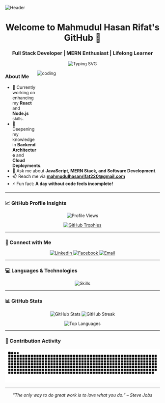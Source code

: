 ![Header](https://repository-images.githubusercontent.com/588181932/e36ec678-7984-4cdd-8e4c-a3932772ff8e)

<h1 align="center">Welcome to Mahmudul Hasan Rifat's GitHub 👋</h1>
<h3 align="center">Full Stack Developer | MERN Enthusiast | Lifelong Learner</h3>

<p align="center">
  <img src="https://readme-typing-svg.herokuapp.com?font=Roboto&color=%2336BCF7&size=28&center=true&vCenter=true&width=500&height=50&lines=Full+Stack+Developer;Passionate+about+MERN+Stack;Building+Scalable+Solutions;Always+Learning+%26+Improving" alt="Typing SVG" />
</p>

<img align="right" alt="coding" width="400" height="300" src="https://i.pinimg.com/originals/02/74/20/0274207612d515f49012c87803a9e631.gif">

### About Me

- 🔭 Currently working on enhancing my **React** and **Node.js** skills.
- 🌱 Deepening my knowledge in **Backend Architecture** and **Cloud Deployments**.
- 💬 Ask me about **JavaScript, MERN Stack, and Software Development**.
- 📫 Reach me via **mahmudulhasanrifat220@gmail.com**
- ⚡ Fun fact: **A day without code feels incomplete!**

---

### 📈 GitHub Profile Insights

<p align="center">
  <img src="https://komarev.com/ghpvc/?username=rifat-mahmudul&label=Profile%20Views&color=0e75b6&style=flat" alt="Profile Views" />
</p>

<p align="center">
  <a href="https://github.com/ryo-ma/github-profile-trophy">
    <img src="https://github-profile-trophy.vercel.app/?username=rifat-mahmudul&theme=onedark&no-frame=true&margin-w=15&column=7" alt="GitHub Trophies" />
  </a>
</p>

---

### 💼 Connect with Me

<p align="center">
  <a href="https://linkedin.com/in/mahmudul-hasan-rifat-3a8420318" target="blank">
    <img src="https://img.shields.io/badge/LinkedIn-0A66C2?style=for-the-badge&logo=linkedin&logoColor=white" alt="LinkedIn"/>
  </a>
  <a href="https://fb.com/mhrifat123" target="blank">
    <img src="https://img.shields.io/badge/Facebook-1877F2?style=for-the-badge&logo=facebook&logoColor=white" alt="Facebook"/>
  </a>
  <a href="mailto:mahmudulhasanrifat220@gmail.com" target="blank">
    <img src="https://img.shields.io/badge/Email-D14836?style=for-the-badge&logo=gmail&logoColor=white" alt="Email"/>
  </a>
</p>

---

### 💻 Languages & Technologies

<p align="center">
  <img src="https://skillicons.dev/icons?i=html,css,js,typescript,react,redux,express,nodejs,mongodb,mysql,postgres,git,linux,docker,aws,figma,tailwind,sass&perline=8" alt="Skills" />
</p>

---

### 📊 GitHub Stats

<div align="center">
  <img align="center" src="https://github-readme-stats.vercel.app/api?username=rifat-mahmudul&show_icons=true&theme=radical&count_private=true&hide_border=true" alt="GitHub Stats" />
  <img align="center" src="https://github-readme-streak-stats.herokuapp.com/?user=rifat-mahmudul&theme=radical&hide_border=true" alt="GitHub Streak" />
</div>

<p align="center">
  <img src="https://github-readme-stats.vercel.app/api/top-langs/?username=rifat-mahmudul&langs_count=8&layout=compact&theme=radical&hide_border=true" alt="Top Languages" width="400" />
</p>

---

### 🎉 Contribution Activity

<p align="center">
  <img src="https://raw.githubusercontent.com/Platane/snk/output/github-contribution-grid-snake.svg" alt="Contribution Snake" />
</p>

---

<p align="center">
  <em>“The only way to do great work is to love what you do.” – Steve Jobs</em>
</p>
